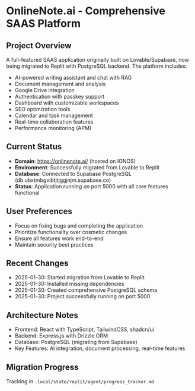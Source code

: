 # OnlineNote.ai - Comprehensive SAAS Platform

## Project Overview
A full-featured SAAS application originally built on Lovable/Supabase, now being migrated to Replit with PostgreSQL backend. The platform includes:

- AI-powered writing assistant and chat with RAG
- Document management and analysis 
- Google Drive integration
- Authentication with passkey support
- Dashboard with customizable workspaces
- SEO optimization tools
- Calendar and task management
- Real-time collaboration features
- Performance monitoring (APM)

## Current Status
- **Domain**: https://onlinenote.ai/ (hosted on IONOS)
- **Environment**: Successfully migrated from Lovable to Replit
- **Database**: Connected to Supabase PostgreSQL (db.ubxtmbgvibtjtjggjnjm.supabase.co)
- **Status**: Application running on port 5000 with all core features functional

## User Preferences
- Focus on fixing bugs and completing the application
- Prioritize functionality over cosmetic changes
- Ensure all features work end-to-end
- Maintain security best practices

## Recent Changes
- 2025-01-30: Started migration from Lovable to Replit
- 2025-01-30: Installed missing dependencies
- 2025-01-30: Created comprehensive PostgreSQL schema
- 2025-01-30: Project successfully running on port 5000

## Architecture Notes
- Frontend: React with TypeScript, TailwindCSS, shadcn/ui
- Backend: Express.js with Drizzle ORM
- Database: PostgreSQL (migrating from Supabase)
- Key Features: AI integration, document processing, real-time features

## Migration Progress
Tracking in `.local/state/replit/agent/progress_tracker.md`